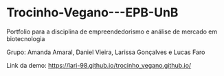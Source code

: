 # Trocinho-Vegano---EPB-UnB


Portfolio para a disciplina de empreendedorismo e análise de mercado em biotecnologia

Grupo: Amanda Amaral, Daniel Vieira, Larissa Gonçalves e Lucas Faro

Link da demo: https://lari-98.github.io/trocinho_vegano.github.io/

